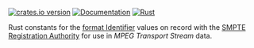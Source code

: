 [![crates.io version](https://img.shields.io/crates/v/smptera-format-identifiers-rust.svg)](https://crates.io/crates/smptera-format-identifiers-rust)
[![Documentation](https://docs.rs/smptera-format-identifiers-rust/badge.svg)](https://docs.rs/smptera-format-identifiers-rust)
[![Rust](https://github.com/dholroyd/smptera-format-identifiers-rust/actions/workflows/rust.yml/badge.svg)](https://github.com/dholroyd/smptera-format-identifiers-rust/actions/workflows/rust.yml)

Rust constants for the [format Identifier](https://smpte-ra.org/registered-mpeg-ts-ids) values on record with the
[SMPTE Registration Authority](https://smpte-ra.org/) for use in _MPEG Transport Stream_ data.
